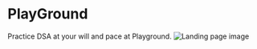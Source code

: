 # PlayGround
Practice DSA at your will and pace at Playground.
![Landing page image](https://github.com/hugekontrast/PlayGround/blob/main/images/landpage_v0.1.jpeg)
